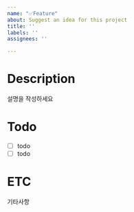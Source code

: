 ```yaml
---
name: "✅Feature"
about: Suggest an idea for this project
title: ''
labels: ''
assignees: ''

---
```


# Description

설명을 작성하세요

# Todo
- [ ] todo
- [ ] todo

# ETC
기타사항
